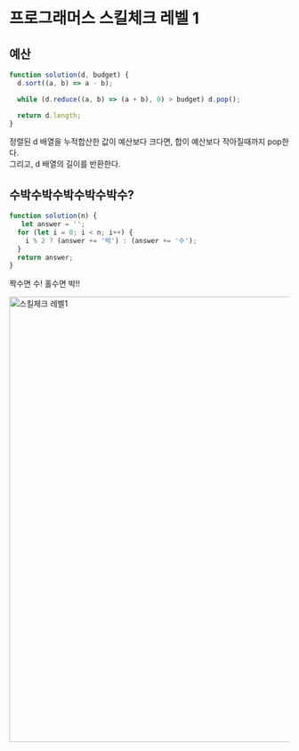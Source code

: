 # 프로그래머스 스킬체크 레벨 1  

## 예산  
```js
function solution(d, budget) {
  d.sort((a, b) => a - b);

  while (d.reduce((a, b) => (a + b), 0) > budget) d.pop();

  return d.length;
}
```
정렬된 d 배열을 누적합산한 값이 예산보다 크다면, 합이 예산보다 작아질때까지 pop한다.  
그리고, d 배열의 길이를 반환한다.  


## 수박수박수박수박수박수?

```js
function solution(n) {
   let answer = '';
  for (let i = 0; i < n; i++) {
    i % 2 ? (answer += '박') : (answer += '수');
  }
  return answer;
}
```
짝수면 수! 홀수면 박!!  

<img width="800" alt="스킬체크 레벨1" src="https://user-images.githubusercontent.com/61978339/103207896-cbc0a000-4942-11eb-9336-2475a9e0344f.png">  
